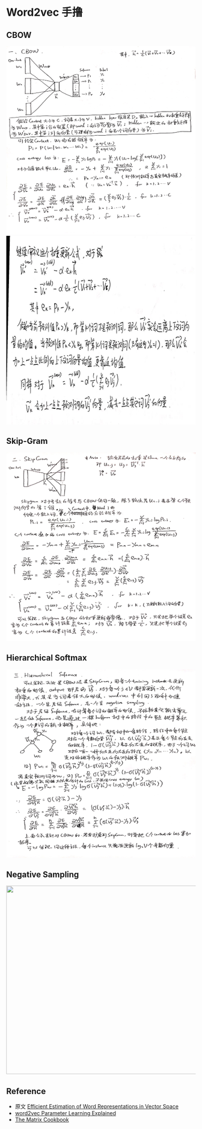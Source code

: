 # Word2vec 手撸

## CBOW
<img src="/figures/nlp/w2v_cbow.jpg" alt="" width="700px" height="500px">
<img src="/figures/nlp/w2v_cbow2.jpg" alt="" width="700px" height="500px">

## Skip-Gram
<img src="/figures/nlp/w2v_skipgram.jpg" alt="" width="700px" height="500px">

## Hierarchical Softmax
<img src="/figures/nlp/w2v_hierarchical.jpg" alt="" width="700px" height="500px">

## Negative Sampling
<img src="/figures/nlp/w2v_negative.jpg" alt="" width="700px" height="500px">

## Reference
* 原文 [Efficient Estimation of Word Representations in Vector Space](https://arxiv.org/pdf/1301.3781.pdf)
* [word2vec Parameter Learning Explained](https://arxiv.org/pdf/1411.2738.pdf)
* [The Matrix Cookbook](http://www.math.uwaterloo.ca/~hwolkowi//matrixcookbook.pdf)